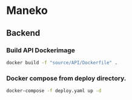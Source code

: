 # Maneko

## Backend 

### Build API Dockerimage 

```bash
docker build -f "source/API/Dockerfile" .
```

### Docker compose from deploy directory.

```bash
docker-compose -f deploy.yaml up -d
```